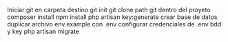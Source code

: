 Iniciar git en carpeta destino
git init
git clone path git
dentro del proyeto
composer install
npm install
php artisan key:generate
crear base de datos
duplicar archivo env.example con .env
configurar credenciales de .env bdd y key
php artisan migrate
